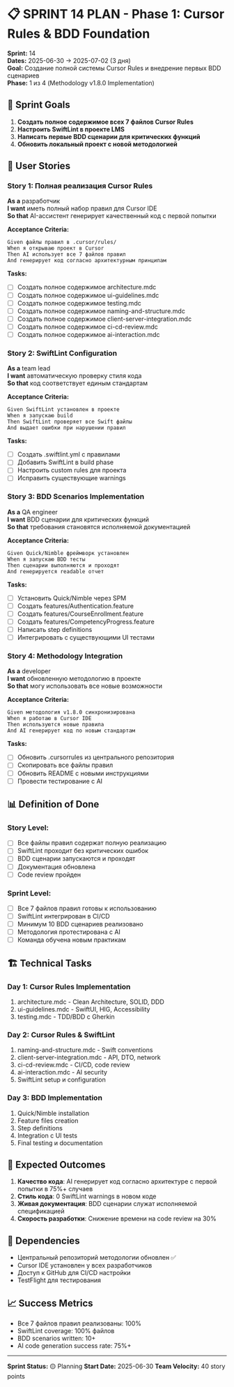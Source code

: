 # 📋 SPRINT 14 PLAN - Phase 1: Cursor Rules & BDD Foundation

**Sprint:** 14  
**Dates:** 2025-06-30 → 2025-07-02 (3 дня)  
**Goal:** Создание полной системы Cursor Rules и внедрение первых BDD сценариев  
**Phase:** 1 из 4 (Methodology v1.8.0 Implementation)

## 🎯 Sprint Goals

1. **Создать полное содержимое всех 7 файлов Cursor Rules**
2. **Настроить SwiftLint в проекте LMS**
3. **Написать первые BDD сценарии для критических функций**
4. **Обновить локальный проект с новой методологией**

## 📝 User Stories

### Story 1: Полная реализация Cursor Rules
**As a** разработчик  
**I want** иметь полный набор правил для Cursor IDE  
**So that** AI-ассистент генерирует качественный код с первой попытки

**Acceptance Criteria:**
```gherkin
Given файлы правил в .cursor/rules/
When я открываю проект в Cursor
Then AI использует все 7 файлов правил
And генерирует код согласно архитектурным принципам
```

**Tasks:**
- [ ] Создать полное содержимое architecture.mdc
- [ ] Создать полное содержимое ui-guidelines.mdc
- [ ] Создать полное содержимое testing.mdc
- [ ] Создать полное содержимое naming-and-structure.mdc
- [ ] Создать полное содержимое client-server-integration.mdc
- [ ] Создать полное содержимое ci-cd-review.mdc
- [ ] Создать полное содержимое ai-interaction.mdc

### Story 2: SwiftLint Configuration
**As a** team lead  
**I want** автоматическую проверку стиля кода  
**So that** код соответствует единым стандартам

**Acceptance Criteria:**
```gherkin
Given SwiftLint установлен в проекте
When я запускаю build
Then SwiftLint проверяет все Swift файлы
And выдает ошибки при нарушении правил
```

**Tasks:**
- [ ] Создать .swiftlint.yml с правилами
- [ ] Добавить SwiftLint в build phase
- [ ] Настроить custom rules для проекта
- [ ] Исправить существующие warnings

### Story 3: BDD Scenarios Implementation
**As a** QA engineer  
**I want** BDD сценарии для критических функций  
**So that** требования становятся исполняемой документацией

**Acceptance Criteria:**
```gherkin
Given Quick/Nimble фреймворк установлен
When я запускаю BDD тесты
Then сценарии выполняются и проходят
And генерируется readable отчет
```

**Tasks:**
- [ ] Установить Quick/Nimble через SPM
- [ ] Создать features/Authentication.feature
- [ ] Создать features/CourseEnrollment.feature
- [ ] Создать features/CompetencyProgress.feature
- [ ] Написать step definitions
- [ ] Интегрировать с существующими UI тестами

### Story 4: Methodology Integration
**As a** developer  
**I want** обновленную методологию в проекте  
**So that** могу использовать все новые возможности

**Acceptance Criteria:**
```gherkin
Given методология v1.8.0 синхронизирована
When я работаю в Cursor IDE
Then используются новые правила
And AI генерирует код по новым стандартам
```

**Tasks:**
- [ ] Обновить .cursorrules из центрального репозитория
- [ ] Скопировать все файлы правил
- [ ] Обновить README с новыми инструкциями
- [ ] Провести тестирование с AI

## 📊 Definition of Done

### Story Level:
- [ ] Все файлы правил содержат полную реализацию
- [ ] SwiftLint проходит без критических ошибок
- [ ] BDD сценарии запускаются и проходят
- [ ] Документация обновлена
- [ ] Code review пройден

### Sprint Level:
- [ ] Все 7 файлов правил готовы к использованию
- [ ] SwiftLint интегрирован в CI/CD
- [ ] Минимум 10 BDD сценариев реализовано
- [ ] Методология протестирована с AI
- [ ] Команда обучена новым практикам

## 🏗️ Technical Tasks

### Day 1: Cursor Rules Implementation
1. architecture.mdc - Clean Architecture, SOLID, DDD
2. ui-guidelines.mdc - SwiftUI, HIG, Accessibility
3. testing.mdc - TDD/BDD с Gherkin

### Day 2: Cursor Rules & SwiftLint
1. naming-and-structure.mdc - Swift conventions
2. client-server-integration.mdc - API, DTO, network
3. ci-cd-review.mdc - CI/CD, code review
4. ai-interaction.mdc - AI security
5. SwiftLint setup и configuration

### Day 3: BDD Implementation
1. Quick/Nimble installation
2. Feature files creation
3. Step definitions
4. Integration с UI tests
5. Final testing и documentation

## 🚀 Expected Outcomes

1. **Качество кода**: AI генерирует код согласно архитектуре с первой попытки в 75%+ случаев
2. **Стиль кода**: 0 SwiftLint warnings в новом коде
3. **Живая документация**: BDD сценарии служат исполняемой спецификацией
4. **Скорость разработки**: Снижение времени на code review на 30%

## 🔄 Dependencies

- Центральный репозиторий методологии обновлен ✅
- Cursor IDE установлен у всех разработчиков
- Доступ к GitHub для CI/CD настройки
- TestFlight для тестирования

## 📈 Success Metrics

- Все 7 файлов правил реализованы: 100%
- SwiftLint coverage: 100% файлов
- BDD scenarios written: 10+
- AI code generation success rate: 75%+

---

**Sprint Status:** 🟡 Planning
**Start Date:** 2025-06-30
**Team Velocity:** 40 story points 